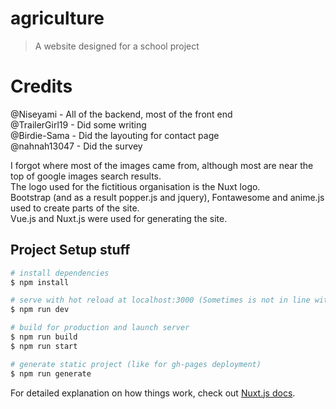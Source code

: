 # agriculture

> A website designed for a school project

# Credits
@Niseyami - All of the backend, most of the front end  
@TrailerGirl19 - Did some writing  
@Birdie-Sama - Did the layouting for contact page  
@nahnah13047 - Did the survey

I forgot where most of the images came from, although most are near the top of google images search results.  
The logo used for the fictitious organisation is the Nuxt logo.   
Bootstrap (and as a result popper.js and jquery), Fontawesome and anime.js used to create parts of the site.   
Vue.js and Nuxt.js were used for generating the site.

## Project Setup stuff

```bash
# install dependencies
$ npm install

# serve with hot reload at localhost:3000 (Sometimes is not in line with production version)
$ npm run dev

# build for production and launch server
$ npm run build
$ npm run start

# generate static project (like for gh-pages deployment)
$ npm run generate
```

For detailed explanation on how things work, check out [Nuxt.js docs](https://nuxtjs.org).
